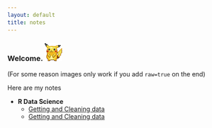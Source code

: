 ```yaml
---
layout: default
title: notes
---
```


### Welcome. ![pikachu](https://github.com/Premachu/premachu.github.io/blob/master/animation.gif?raw=true) 
(For some reason images only work if you add `raw=true` on the end)

Here are my notes 

* **R Data Science**
  * [Getting and Cleaning data](https://premachu.github.io/DataScienceSpCourseNotes/2_RPROG/R_Programming_Course_Notes.html)
  * [Getting and Cleaning data](https://premachu.github.io/DataScienceSpCourseNotes/3_GETDATA/data_clean.html)




